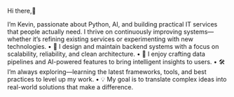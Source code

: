 Hi there,👋

I’m Kevin, passionate about Python, AI, and building practical IT services that people actually need. I thrive on continuously improving systems—whether it’s refining existing services or experimenting with new technologies.
	•	🚀 I design and maintain backend systems with a focus on scalability, reliability, and clean architecture.
	•	🤖 I enjoy crafting data pipelines and AI-powered features to bring intelligent insights to users.
	•	🛠️ I’m always exploring—learning the latest frameworks, tools, and best practices to level up my work.
	•	💡 My goal is to translate complex ideas into real-world solutions that make a difference.
